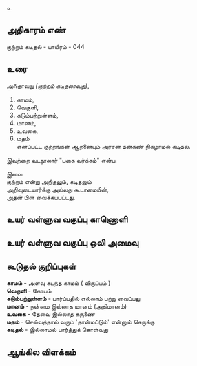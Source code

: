 உ


## அதிகாரம் எண்

குற்றம் கடிதல் - பாயிரம் - 044

## உரை

அஃதாவது _(குற்றம் கடிதலாவது)_,  
1. காமம்,  
2. வெகுளி,  
3. கடும்பற்றுள்ளம்,  
4. மானம்,  
5. உவகை,  
6. மதம்  
எனப்பட்ட குற்றங்கள் ஆறனையும் அரசன் தன்கண் நிகழாமல் கடிதல்.  

இவற்றை வடநூலார் "பகை வர்க்கம்" என்ப.  

இவை  
குற்றம் என்று அறிதலும், கடிதலும்  
அறிவுடையார்க்கு அல்லது கூடாமையின்,  
அதன் பின் வைக்கப்பட்டது.


## உயர் வள்ளுவ வகுப்பு காணொளி


## உயர் வள்ளுவ வகுப்பு ஒலி அமைவு 


## கூடுதல் குறிப்புகள்

**காமம்** - அளவு கடந்த காமம் ( விருப்பம் )  
**வெகுளி** - கோபம்   
**கடும்பற்றுள்ளம்** - பார்ப்பதில் எல்லாம் பற்று வைப்பது   
**மானம்** - நன்மை இல்லாத மானம்  (அதிமானம்)  
**உவகை** - தேவை இல்லாத கருணை   
**மதம்** - செல்வத்தால் வரும் 'தான்மட்டும்' என்னும் செருக்கு   
**கடிதல்** - இல்லாமல் பார்த்துக் கொள்வது 

## ஆங்கில விளக்கம்

